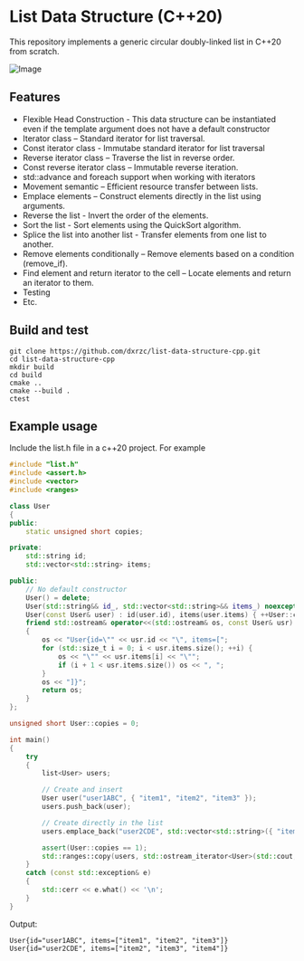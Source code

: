 # List Data Structure (C++20)

This repository implements a generic circular doubly-linked list in C++20 from scratch.

![Image](https://github.com/user-attachments/assets/3ed9d27e-dde9-4359-acdd-2de750db8fd1)

## Features
- Flexible Head Construction - This data structure can be instantiated even if the template argument does not have a default constructor
- Iterator class  – Standard iterator for list traversal.
- Const iterator class - Immutabe standard iterator for list traversal
- Reverse iterator class – Traverse the list in reverse order.
- Const reverse iterator class – Immutable reverse iteration.
- std::advance and foreach support when working with iterators
- Movement semantic – Efficient resource transfer between lists.
- Emplace elements – Construct elements directly in the list using arguments.
- Reverse the list - Invert the order of the elements.
- Sort the list - Sort elements using the QuickSort algorithm.
- Splice the list into another list - Transfer elements from one list to another.
- Remove elements conditionally – Remove elements based on a condition (remove_if).
- Find element and return iterator to the cell – Locate elements and return an iterator to them.
- Testing
- Etc.

## Build and test
```
git clone https://github.com/dxrzc/list-data-structure-cpp.git
cd list-data-structure-cpp
mkdir build
cd build
cmake ..
cmake --build .
ctest
```

## Example usage
Include the list.h file in a c++20 project. For example

```cpp
#include "list.h"
#include <assert.h>
#include <vector>
#include <ranges>

class User
{
public:
	static unsigned short copies;

private:
	std::string id;
	std::vector<std::string> items;

public:
	// No default constructor
	User() = delete;
	User(std::string&& id_, std::vector<std::string>&& items_) noexcept : id(std::move(id_)), items(std::move(items_)) {}
	User(const User& user) : id(user.id), items(user.items) { ++User::copies; }
	friend std::ostream& operator<<(std::ostream& os, const User& usr)
	{
		os << "User{id=\"" << usr.id << "\", items=[";
		for (std::size_t i = 0; i < usr.items.size(); ++i) {
			os << "\"" << usr.items[i] << "\"";
			if (i + 1 < usr.items.size()) os << ", ";
		}
		os << "]}";
		return os;
	}
};

unsigned short User::copies = 0;

int main()
{
	try
	{
		list<User> users;

		// Create and insert
		User user("user1ABC", { "item1", "item2", "item3" });
		users.push_back(user);

		// Create directly in the list
		users.emplace_back("user2CDE", std::vector<std::string>({ "item2", "item3", "item4" }));

		assert(User::copies == 1);
		std::ranges::copy(users, std::ostream_iterator<User>(std::cout, "\n"));
	}
	catch (const std::exception& e)
	{
		std::cerr << e.what() << '\n';
	}
}
```

Output: 
```
User{id="user1ABC", items=["item1", "item2", "item3"]}
User{id="user2CDE", items=["item2", "item3", "item4"]}
```


